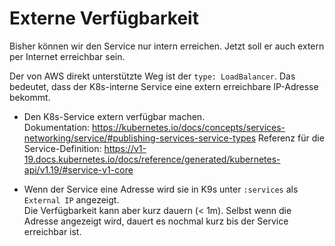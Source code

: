 # Externe Verfügbarkeit

Bisher können wir den Service nur intern erreichen.
Jetzt soll er auch extern per Internet erreichbar sein.

Der von AWS direkt unterstützte Weg ist der `type: LoadBalancer`. Das bedeutet, dass der 
K8s-interne Service eine extern erreichbare IP-Adresse bekommt.

- Den K8s-Service extern verfügbar machen.   
    Dokumentation: https://kubernetes.io/docs/concepts/services-networking/service/#publishing-services-service-types
    Referenz für die Service-Definition: https://v1-19.docs.kubernetes.io/docs/reference/generated/kubernetes-api/v1.19/#service-v1-core

- Wenn der Service eine Adresse wird sie in K9s unter `:services` als `External IP` angezeigt.   
    Die Verfügbarkeit kann aber kurz dauern (< 1m). Selbst wenn die Adresse angezeigt wird, dauert es nochmal kurz bis der Service erreichbar ist.
